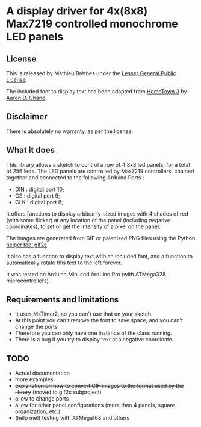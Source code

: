 # A display driver for 4x(8x8) Max7219 controlled monochrome LED panels

## License

This is released by Mathieu Brèthes under the [Lesser General Public License](LICENSE).

The included font to display text has been adapted from [HomeTown 3](https://www.dafont.com/de/hometown-3.font) by [Aaron D. Chand](https://www.dafont.com/de/profile.php?user=926808).

## Disclaimer

There is absolutely no warranty, as per the license.

## What it does

This library allows a sketch to control a row of 4 8x8 led panels, for a total of 256 leds. The LED panels are controlled by Max7219 controllers, chained together and connected to the following Arduino Ports :

- DIN : digital port 10;
- CS : digital port 9;
- CLK : digital port 8;

It offers functions to display arbitrarily-sized images with 4 shades of red (with some flicker) at any location of the panel (including negative coordinates), to set or get the intensity of a pixel on the panel.

The images are generated from GIF or palettized PNG files using the Python [helper tool gif2c](https://github.com/mbrethes/vidmax7219).

It also has a function to display text with an included font, and a function to automatically rotate this text to the left forever.

It was tested on Arduino Mini and Arduino Pro (with ATMega328 microcontrollers).

## Requirements and limitations

- It uses MsTimer2, so you can't use that on your sketch.
- At this point you can't remove the font to save space, and you can't change the ports
- Therefore you can only have one instance of the class running.
- There is a bug if you try to display text at a negative coordinate.

## TODO

- Actual documentation
- more examples
- ~~explanation on how to convert GIF images to the format used by the library~~ (moved to gif2c subproject)
- allow to change ports
- allow for other panel configurations (more than 4 panels, square organization, etc.)
- (help me!) testing with ATMega168 and others

